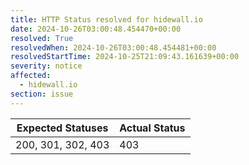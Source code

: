 ```yaml
---
title: HTTP Status resolved for hidewall.io
date: 2024-10-26T03:00:48.454470+00:00
resolved: True
resolvedWhen: 2024-10-26T03:00:48.454481+00:00
resolvedStartTime: 2024-10-25T21:09:43.161639+00:00
severity: notice
affected:
  - hidewall.io
section: issue
---
```


| Expected Statuses | Actual Status  |
|-------------------|----------------|
| 200, 301, 302, 403 | 403 |

